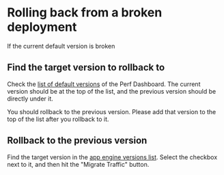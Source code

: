# Rolling back from a broken deployment

If the current default version is broken

## Find the target version to rollback to

Check the [list of default versions](https://docs.google.com/spreadsheets/d/1cf4OnANqjCqcYbo3e6QbY2nWL601a3V_56pa0vyguU0)
of the Perf Dashboard. The current version should be at the top of the
list, and the previous version should be directly under it.

You should rollback to the previous version. Please add that version to
the top of the list after you rollback to it.

## Rollback to the previous version

Find the target version in the [app engine versions
list](https://appengine.google.com/deployment?&app_id=s~chromeperf).
Select the checkbox next to it, and then hit the "Migrate Traffic" button.
